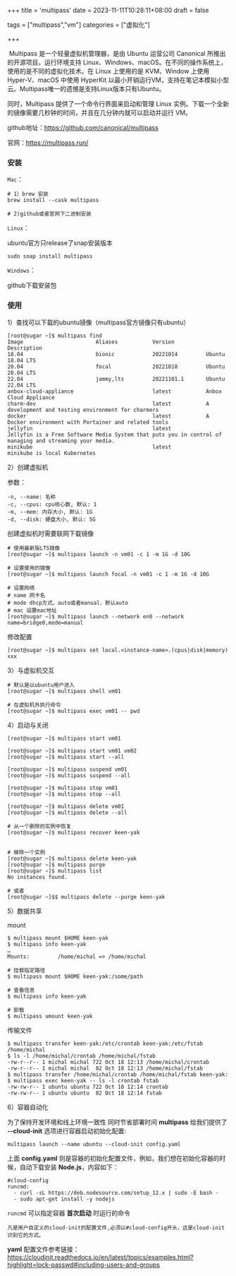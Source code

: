 +++
title = 'multipass'
date = 2023-11-11T10:28:11+08:00
draft = false

tags = ["multipass","vm"]
categories = ["虚拟化"]

+++

​		Multipass 是一个轻量虚拟机管理器，是由 Ubuntu 运营公司 Canonical 所推出的开源项目。运行环境支持 Linux、Windows、macOS。在不同的操作系统上，使用的是不同的虚拟化技术。在 Linux 上使用的是 KVM、Window 上使用 Hyper-V、macOS 中使用 HyperKit 以最小开销运行VM，支持在笔记本模拟小型云。Multipass唯一的遗憾是支持Linux版本只有Ubuntu。

同时，Multipass 提供了一个命令行界面来启动和管理 Linux 实例。下载一个全新的镜像需要几秒钟的时间，并且在几分钟内就可以启动并运行 VM。



github地址：https://github.com/canonical/multipass

官网：https://multipass.run/



### 安装

`Mac`：

```
# 1）brew 安装
brew install --cask multipass

# 2)github或者官网下二进制安装
```

`Linux`：

ubuntu官方只release了snap安装版本

```
sudo snap install multipass
```

`Windows`：

github下载安装包



### 使用

1）查找可以下载的ubuntu镜像（multipass官方镜像只有ubuntu）

```shell
[root@sugar ~]$ multipass find
Image                       Aliases           Version          Description
18.04                       bionic            20221014         Ubuntu 18.04 LTS
20.04                       focal             20221018         Ubuntu 20.04 LTS
22.04                       jammy,lts         20221101.1       Ubuntu 22.04 LTS
anbox-cloud-appliance                         latest           Anbox Cloud Appliance
charm-dev                                     latest           A development and testing environment for charmers
docker                                        latest           A Docker environment with Portainer and related tools
jellyfin                                      latest           Jellyfin is a Free Software Media System that puts you in control of managing and streaming your media.
minikube                                      latest           minikube is local Kubernetes
```



2）创建虚拟机

参数：

```
-n, --name: 名称
-c, --cpus: cpu核心数, 默认: 1
-m, --mem: 内存大小, 默认: 1G
-d, --disk: 硬盘大小, 默认: 5G
```

创建虚拟机时需要联网下载镜像

```shell
# 使用最新版LTS镜像
[root@sugar ~]$ multipass launch -n vm01 -c 1 -m 1G -d 10G

# 设置使用的镜像
[root@sugar ~]$ multipass launch focal -n vm01 -c 1 -m 1G -d 10G

# 设置网络
# name 网卡名
# mode dhcp方式，auto或者manual，默认auto
# mac 设置mac地址
[root@sugar ~]$ multipass launch --network en0 --network name=bridge0,mode=manual
```

修改配置

```
[root@sugar ~]$ multipass set local.<instance-name>.(cpus|disk|memory) xxx
```



3）与虚拟机交互

```shell
# 默认是以ubuntu用户进入
[root@sugar ~]$ multipass shell vm01

# 在虚拟机外执行命令
[root@sugar ~]$ multipass exec vm01 -- pwd
```



4）启动与关闭

```shell
[root@sugar ~]$ multipass start vm01

[root@sugar ~]$ multipass start vm01 vm02
[root@sugar ~]$ multipass start --all

[root@sugar ~]$ multipass suspend vm01
[root@sugar ~]$ multipass suspend --all

[root@sugar ~]$ multipass stop vm01
[root@sugar ~]$ multipass stop --all

[root@sugar ~]$ multipass delete vm01
[root@sugar ~]$ multipass delete --all

# 从一个删除的实例中恢复
[root@sugar ~]$ multipass recover keen-yak


# 移除一个实例
[root@sugar ~]$ multipass delete keen-yak
[root@sugar ~]$ multipass purge
[root@sugar ~]$ multipass list
No instances found.

# 或者
[root@sugar ~]$$ multipass delete --purge keen-yak
```



5）数据共享

mount

```shell
$ multipass mount $HOME keen-yak
$ multipass info keen-yak
…
Mounts:         /home/michal => /home/michal

# 挂载指定路径
$ multipass mount $HOME keen-yak:/some/path

# 查看信息
$ multipass info keen-yak         

# 卸载
$ multipass umount keen-yak

```

传输文件

```shell
$ multipass transfer keen-yak:/etc/crontab keen-yak:/etc/fstab /home/michal
$ ls -l /home/michal/crontab /home/michal/fstab
-rw-r--r-- 1 michal michal 722 Oct 18 12:13 /home/michal/crontab
-rw-r--r-- 1 michal michal  82 Oct 18 12:13 /home/michal/fstab
$ multipass transfer /home/michal/crontab /home/michal/fstab keen-yak:
$ multipass exec keen-yak -- ls -l crontab fstab
-rw-rw-r-- 1 ubuntu ubuntu 722 Oct 18 12:14 crontab
-rw-rw-r-- 1 ubuntu ubuntu  82 Oct 18 12:14 fstab
```



6）容器自动化

为了保持开发环境和线上环境一致性 同时节省部署时间 **multipass** 给我们提供了 **--cloud-init** 选项进行容器启动初始化配置:

```
multipass launch --name ubuntu --cloud-init config.yaml

```

上面 **config.yaml** 则是容器的初始化配置文件，例如，我们想在初始化容器的时候，自动下载安装 **Node.js**，内容如下：



```
#cloud-config
runcmd:
  - curl -sL https://deb.nodesource.com/setup_12.x | sudo -E bash -
  - sudo apt-get install -y nodejs
```

`runcmd` 可以指定容器 **首次启动** 时运行的命令

```
凡是用户自定义的cloud-init的配置文件,必须以#cloud-config开头，这是cloud-init识别它的方式。
```

**yaml** 配置文件参考链接：https://cloudinit.readthedocs.io/en/latest/topics/examples.html?highlight=lock-passwd#including-users-and-groups

